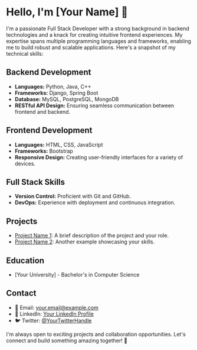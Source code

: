 # Hello, I'm [Your Name] 👋

I'm a passionate Full Stack Developer with a strong background in backend technologies and a knack for creating intuitive frontend experiences. My expertise spans multiple programming languages and frameworks, enabling me to build robust and scalable applications. Here's a snapshot of my technical skills:

## Backend Development
- **Languages:** Python, Java, C++
- **Frameworks:** Django, Spring Boot
- **Database:** MySQL, PostgreSQL, MongoDB
- **RESTful API Design:** Ensuring seamless communication between frontend and backend.

## Frontend Development
- **Languages:** HTML, CSS, JavaScript
- **Frameworks:** Bootstrap
- **Responsive Design:** Creating user-friendly interfaces for a variety of devices.

## Full Stack Skills
- **Version Control:** Proficient with Git and GitHub.
- **DevOps:** Experience with deployment and continuous integration.

## Projects
- [Project Name 1](link): A brief description of the project and your role.
- [Project Name 2](link): Another example showcasing your skills.

## Education
- [Your University] - Bachelor's in Computer Science

## Contact
- 📧 Email: your.email@example.com
- 💼 LinkedIn: [Your LinkedIn Profile](https://www.linkedin.com/in/yourlinkedinprofile/)
- 🐦 Twitter: [@YourTwitterHandle](https://twitter.com/yourtwitterhandle)

I'm always open to exciting projects and collaboration opportunities. Let's connect and build something amazing together! 🚀

